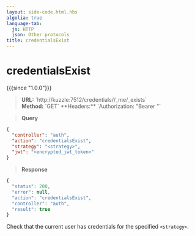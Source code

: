 ```yaml
---
layout: side-code.html.hbs
algolia: true
language-tab:
  js: HTTP
  json: Other protocols
title: credentialsExist
---
```


# credentialsExist

{{{since "1.0.0"}}}

<blockquote class="js">
<p>
<b>URL:</b> `http://kuzzle:7512/credentials/<strategy>/_me/_exists`  
</br><b>Method:</b> `GET`  
**Headers:** `Authorization: "Bearer <encrypted_jwt_token>"`
</p>
</blockquote>

<blockquote class="json">
<p>
<b>Query</b>
</p>
</blockquote>

```json
{
  "controller": "auth",
  "action": "credentialsExist",
  "strategy": "<strategy>",
  "jwt": "<encrypted_jwt_token>"
}
```

>**Response**

```javascript
{
  "status": 200,
  "error": null,
  "action": "credentialsExist",
  "controller": "auth",
  "result": true
}
```

Check that the current user has credentials for the specified `<strategy>`.
